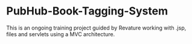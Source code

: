 # PubHub-Book-Tagging-System
This is an ongoing training project guided by Revature working with .jsp, files and servlets using a MVC architecture.
